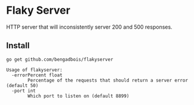 # Flaky Server

HTTP server that will inconsistently server 200 and 500 responses.

## Install
```
go get github.com/bengadbois/flakyserver
```

```
Usage of flakyserver:
  -errorPercent float
        Percentage of the requests that should return a server error (default 50)
  -port int
        Which port to listen on (default 8899)
````
